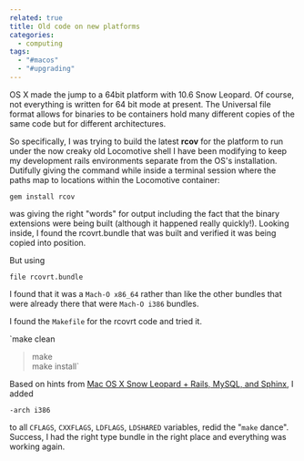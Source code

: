 ```yaml
---
related: true
title: Old code on new platforms
categories:
  - computing
tags:
  - "#macos"
  - "#upgrading"
---
```

OS X made the jump to a 64bit platform with 10.6 Snow Leopard.  Of course, not
everything is written for 64 bit mode at present.  The Universal file format
allows for binaries to be containers hold many different copies of the same
code but for different architectures.

So specifically, I was trying to build the latest **rcov** for the platform to
run under the now creaky old Locomotive shell I have been modifying to keep my
development rails environments separate from the OS's installation.  Dutifully
giving the command while inside a terminal session where the paths map to
locations within the Locomotive container:

`gem install rcov`

was giving the right "words" for output including the fact that the binary
extensions were being built (although it happened really quickly!).  Looking
inside, I found the rcovrt.bundle that was built and verified it was being
copied into position.

But using

`file rcovrt.bundle`

I found that it was a `Mach-O x86_64` rather than like the other bundles that
were already there that were `Mach-O i386` bundles.

I found the `Makefile` for the rcovrt code and tried it.

`make clean

> make<br> make install`

Based on hints from [Mac OS X Snow Leopard + Rails, MySQL, and Sphinx][1], I
added

`-arch i386`

to all `CFLAGS`, `CXXFLAGS`, `LDFLAGS`, `LDSHARED` variables, redid the
"`make` dance". Success, I had the right type bundle in the right place and
everything was working again.

[1]: http://blog.d27n.com/2009/08/26/mac-os-x-snow-leopard-rails-mysql-and-sphinx/

